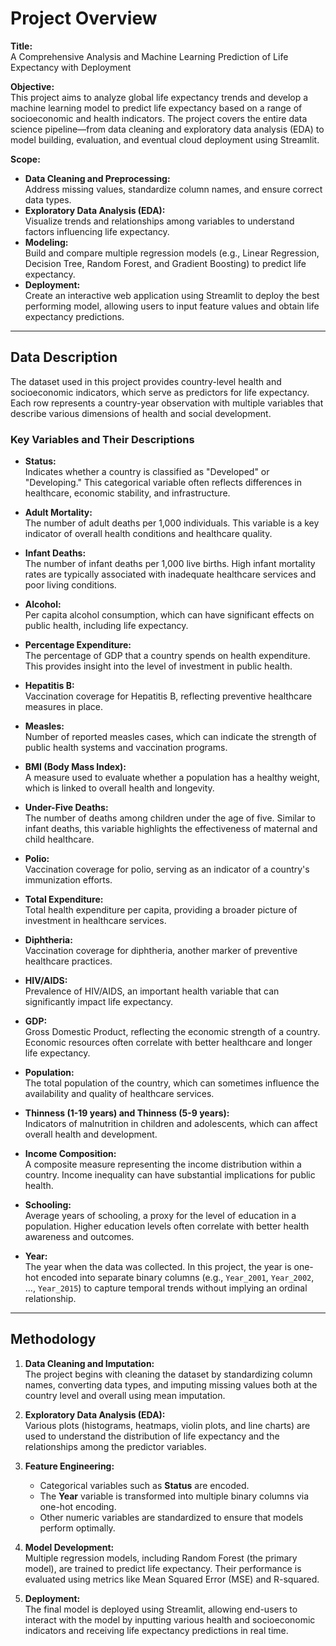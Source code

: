 # Project Overview

**Title:**  
A Comprehensive Analysis and Machine Learning Prediction of Life Expectancy with Deployment

**Objective:**  
This project aims to analyze global life expectancy trends and develop a machine learning model to predict life expectancy based on a range of socioeconomic and health indicators. The project covers the entire data science pipeline—from data cleaning and exploratory data analysis (EDA) to model building, evaluation, and eventual cloud deployment using Streamlit.

**Scope:**  
- **Data Cleaning and Preprocessing:**  
  Address missing values, standardize column names, and ensure correct data types.
- **Exploratory Data Analysis (EDA):**  
  Visualize trends and relationships among variables to understand factors influencing life expectancy.
- **Modeling:**  
  Build and compare multiple regression models (e.g., Linear Regression, Decision Tree, Random Forest, and Gradient Boosting) to predict life expectancy.
- **Deployment:**  
  Create an interactive web application using Streamlit to deploy the best performing model, allowing users to input feature values and obtain life expectancy predictions.

---

## Data Description

The dataset used in this project provides country-level health and socioeconomic indicators, which serve as predictors for life expectancy. Each row represents a country-year observation with multiple variables that describe various dimensions of health and social development.

### Key Variables and Their Descriptions

- **Status:**  
  Indicates whether a country is classified as "Developed" or "Developing." This categorical variable often reflects differences in healthcare, economic stability, and infrastructure.

- **Adult Mortality:**  
  The number of adult deaths per 1,000 individuals. This variable is a key indicator of overall health conditions and healthcare quality.

- **Infant Deaths:**  
  The number of infant deaths per 1,000 live births. High infant mortality rates are typically associated with inadequate healthcare services and poor living conditions.

- **Alcohol:**  
  Per capita alcohol consumption, which can have significant effects on public health, including life expectancy.

- **Percentage Expenditure:**  
  The percentage of GDP that a country spends on health expenditure. This provides insight into the level of investment in public health.

- **Hepatitis B:**  
  Vaccination coverage for Hepatitis B, reflecting preventive healthcare measures in place.

- **Measles:**  
  Number of reported measles cases, which can indicate the strength of public health systems and vaccination programs.

- **BMI (Body Mass Index):**  
  A measure used to evaluate whether a population has a healthy weight, which is linked to overall health and longevity.

- **Under-Five Deaths:**  
  The number of deaths among children under the age of five. Similar to infant deaths, this variable highlights the effectiveness of maternal and child healthcare.

- **Polio:**  
  Vaccination coverage for polio, serving as an indicator of a country's immunization efforts.

- **Total Expenditure:**  
  Total health expenditure per capita, providing a broader picture of investment in healthcare services.

- **Diphtheria:**  
  Vaccination coverage for diphtheria, another marker of preventive healthcare practices.

- **HIV/AIDS:**  
  Prevalence of HIV/AIDS, an important health variable that can significantly impact life expectancy.

- **GDP:**  
  Gross Domestic Product, reflecting the economic strength of a country. Economic resources often correlate with better healthcare and longer life expectancy.

- **Population:**  
  The total population of the country, which can sometimes influence the availability and quality of healthcare services.

- **Thinness (1-19 years) and Thinness (5-9 years):**  
  Indicators of malnutrition in children and adolescents, which can affect overall health and development.

- **Income Composition:**  
  A composite measure representing the income distribution within a country. Income inequality can have substantial implications for public health.

- **Schooling:**  
  Average years of schooling, a proxy for the level of education in a population. Higher education levels often correlate with better health awareness and outcomes.

- **Year:**  
  The year when the data was collected. In this project, the year is one-hot encoded into separate binary columns (e.g., `Year_2001`, `Year_2002`, ..., `Year_2015`) to capture temporal trends without implying an ordinal relationship.

---

## Methodology

1. **Data Cleaning and Imputation:**  
   The project begins with cleaning the dataset by standardizing column names, converting data types, and imputing missing values both at the country level and overall using mean imputation.

2. **Exploratory Data Analysis (EDA):**  
   Various plots (histograms, heatmaps, violin plots, and line charts) are used to understand the distribution of life expectancy and the relationships among the predictor variables.

3. **Feature Engineering:**  
   - Categorical variables such as **Status** are encoded.
   - The **Year** variable is transformed into multiple binary columns via one-hot encoding.
   - Other numeric variables are standardized to ensure that models perform optimally.

4. **Model Development:**  
   Multiple regression models, including Random Forest (the primary model), are trained to predict life expectancy. Their performance is evaluated using metrics like Mean Squared Error (MSE) and R-squared.

5. **Deployment:**  
   The final model is deployed using Streamlit, allowing end-users to interact with the model by inputting various health and socioeconomic indicators and receiving life expectancy predictions in real time.
